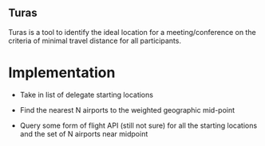 Turas
-----

Turas is a tool to identify the ideal location for a meeting/conference
on the criteria of minimal travel distance for all participants.  


Implementation
==============

- Take in list of delegate starting locations

- Find the nearest N airports to the weighted geographic mid-point

- Query some form of flight API (still not sure) for all the starting locations
and the set of N airports near midpoint

